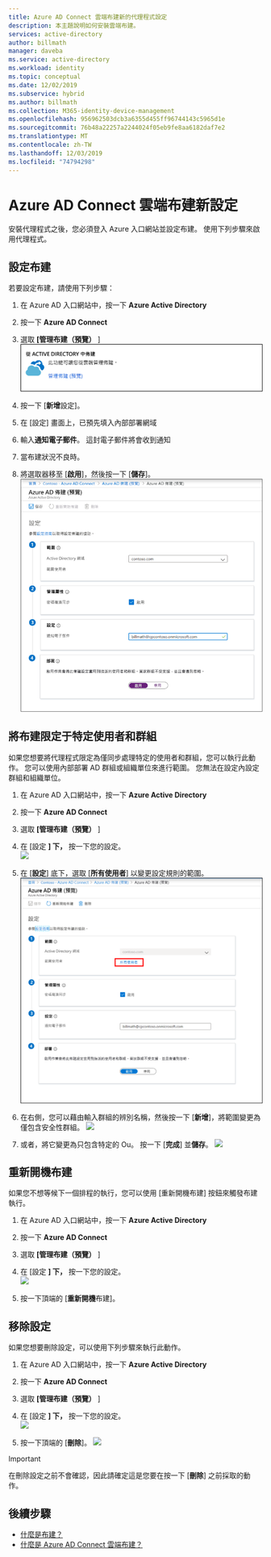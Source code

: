```yaml
---
title: Azure AD Connect 雲端布建新的代理程式設定
description: 本主題說明如何安裝雲端布建。
services: active-directory
author: billmath
manager: daveba
ms.service: active-directory
ms.workload: identity
ms.topic: conceptual
ms.date: 12/02/2019
ms.subservice: hybrid
ms.author: billmath
ms.collection: M365-identity-device-management
ms.openlocfilehash: 956962503dcb3a6355d455ff96744143c5965d1e
ms.sourcegitcommit: 76b48a22257a2244024f05eb9fe8aa6182daf7e2
ms.translationtype: MT
ms.contentlocale: zh-TW
ms.lasthandoff: 12/03/2019
ms.locfileid: "74794298"
---
```

# <a name="azure-ad-connect-cloud-provisioning-new-configuration"></a>Azure AD Connect 雲端布建新設定

安裝代理程式之後，您必須登入 Azure 入口網站並設定布建。  使用下列步驟來啟用代理程式。

## <a name="configure-provisioning"></a>設定布建
若要設定布建，請使用下列步驟：

1.  在 Azure AD 入口網站中，按一下  **Azure Active Directory**
2.  按一下  **Azure AD Connect**
3.  選取 **[管理布建（預覽）** ]
![](media/how-to-configure/manage1.png)

4.  按一下 [**新增**設定]。
5.  在 [設定] 畫面上，已預先填入內部部署網域
6. 輸入**通知電子郵件**。 這封電子郵件將會收到通知 
7. 當布建狀況不良時。  
8. 將選取器移至 [**啟用**]，然後按一下 [**儲存**]。
![](media/tutorial-single-forest/configure2.png)

## <a name="scoping-provisioning-to-specific-users-and-groups"></a>將布建限定于特定使用者和群組
如果您想要將代理程式限定為僅同步處理特定的使用者和群組，您可以執行此動作。 您可以使用內部部署 AD 群組或組織單位來進行範圍。 您無法在設定內設定群組和組織單位。 

1.  在 Azure AD 入口網站中，按一下  **Azure Active Directory**
2.  按一下  **Azure AD Connect**
3.  選取 **[管理布建（預覽）** ]
4.  在 [設定 **] 下，** 按一下您的設定。  
![](media/how-to-configure/scope1.png)

5.  在 [**設定**] 底下，選取 [**所有使用者**] 以變更設定規則的範圍。
![](media/how-to-configure/scope2.png)

6. 在右側，您可以藉由輸入群組的辨別名稱，然後按一下 [**新增**]，將範圍變更為僅包含安全性群組。
![](media/how-to-configure/scope3.png)

7. 或者，將它變更為只包含特定的 Ou。 按一下 [**完成**] 並**儲存**。
![](media/how-to-configure/scope4.png)


## <a name="restart-provisioning"></a>重新開機布建 
如果您不想等候下一個排程的執行，您可以使用 [重新開機布建] 按鈕來觸發布建執行。 
1.  在 Azure AD 入口網站中，按一下  **Azure Active Directory**
2.  按一下  **Azure AD Connect**
3.  選取 **[管理布建（預覽）** ]
4.  在 [設定 **] 下，** 按一下您的設定。  
![](media/how-to-configure/scope1.png)

5.  按一下頂端的 [**重新開機**布建]。

## <a name="removing-a-configuration"></a>移除設定
如果您想要刪除設定，可以使用下列步驟來執行此動作。

1.  在 Azure AD 入口網站中，按一下  **Azure Active Directory**
2.  按一下  **Azure AD Connect**
3.  選取 **[管理布建（預覽）** ]
4.  在 [設定 **] 下，** 按一下您的設定。  
![](media/how-to-configure/scope1.png)

5.  按一下頂端的 [**刪除**]。
![](media/how-to-configure/remove1.png)

>[!IMPORTANT]
>在刪除設定之前不會確認，因此請確定這是您要在按一下 [**刪除**] 之前採取的動作。


## <a name="next-steps"></a>後續步驟 

- [什麼是布建？](what-is-provisioning.md)
- [什麼是 Azure AD Connect 雲端布建？](what-is-cloud-provisioning.md)
